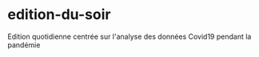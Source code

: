 # edition-du-soir
Edition quotidienne centrée sur l'analyse des données Covid19 pendant la pandémie
